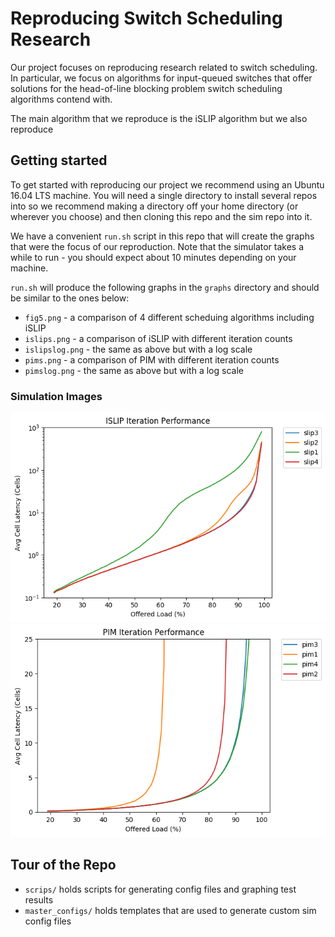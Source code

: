 # Reproducing Switch Scheduling Research
Our project focuses on reproducing research related to switch scheduling. 
In particular, we focus on algorithms for input-queued switches that offer
solutions for the head-of-line blocking problem switch scheduling algorithms
contend with.

The main algorithm that we reproduce is the iSLIP algorithm but we also
reproduce

## Getting started
To get started with reproducing our project we recommend using an Ubuntu
16.04 LTS machine. You will need a single directory to install several
repos into so we recommend making a directory off your home directory 
(or wherever you choose) and then cloning this repo and the sim repo
into it. 

We have a convenient `run.sh` script in this repo that will create the
graphs that were the focus of our reproduction. Note that the simulator
takes a while to run - you should expect about 10 minutes depending on 
your machine. 

`run.sh` will produce the following graphs in the `graphs` directory and
should be similar to the ones below:

- `fig5.png` - a comparison of 4 different scheduing algorithms including iSLIP
- `islips.png` - a comparison of iSLIP with different iteration counts
- `islipslog.png` - the same as above but with a log scale
- `pims.png` - a comparison of PIM with different iteration counts
- `pimslog.png` - the same as above but with a log scale

### Simulation Images
![slips](./images/islips.png)
![pims](./images/pims.png)

## Tour of the Repo

- `scrips/` holds scripts for generating config files and graphing test results
- `master_configs/` holds templates that are used to generate custom sim config files


